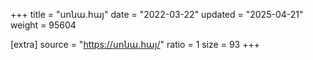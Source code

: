 +++
title = "սոնա.հայ"
date = "2022-03-22"
updated = "2025-04-21"
weight = 95604

[extra]
source = "https://սոնա.հայ/"
ratio = 1
size = 93
+++
